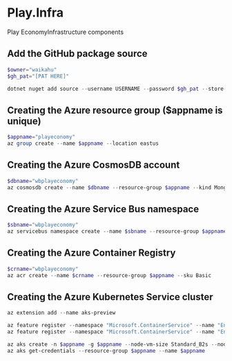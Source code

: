 # Play.Infra
Play EconomyInfrastructure components

## Add the GitHub package source
```powershell
$owner="waikahu"
$gh_pat="[PAT HERE]"

dotnet nuget add source --username USERNAME --password $gh_pat --store-password-in-clear-text --name github "https://nuget.pkg.github.com/$owner/index.json"
```

## Creating the Azure resource group ($appname is unique)
```powershell
$appname="playeconomy"
az group create --name $appname --location eastus
```

## Creating the Azure CosmosDB account
```powershell
$dbname="wbplayeconomy"
az cosmosdb create --name $dbname --resource-group $appname --kind MongoDB --enable-free-tier
```

## Creating the Azure Service Bus namespace
```powershell
$sbname="wbplayeconomy"
az servicebus namespace create --name $sbname --resource-group $appname --sku Standard
```

## Creating the Azure Container Registry
```powershell
$crname="wbplayeconomy"
az acr create --name $crname --resource-group $appname --sku Basic
```

## Creating the Azure Kubernetes Service cluster
```powershell
az extension add --name aks-preview

az feature register --namespace "Microsoft.ContainerService" --name "EnablePodIdentityPreview"
az feature register --namespace "Microsoft.ContainerService" --name "EnableWorkloadIdentityPreview"

az aks create -n $appname -g $appname --node-vm-size Standard_B2s --node-count 2 --attach-acr $crname --enable-oidc-issuer --enable-workload-identity
az aks get-credentials --resource-group $appname --name $appname
```
